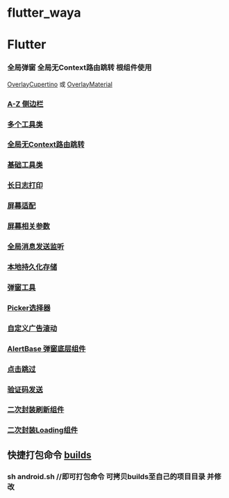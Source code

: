 # flutter_waya

# Flutter 

### 全局弹窗 全局无Context路由跳转 根组件使用 
[OverlayCupertino](lib/src/widget/overlay/widget/OverlayCupertino.dart) 或 [OverlayMaterial](lib/src/widget/overlay/widget/OverlayMaterial.dart) 

### [A-Z 侧边栏](lib/src/widget/a-z)

### [多个工具类](lib/src/tools)

### [全局无Context路由跳转](lib/src/tools/NavigatorTools.dart)

### [基础工具类](lib/src/tools/Tools.dart)

### [长日志打印](lib/src/tools/LogTools.dart)

### [屏幕适配](lib/src/tools/ScreenFit.dart)

### [屏幕相关参数](lib/src/tools/MediaQueryTools.dart)

### [全局消息发送监听](lib/src/tools/Event.dart)

### [本地持久化存储](lib/src/tools/StorageTools.dart)

### [弹窗工具](lib/src/widget/overlay/alert/AlertTools.dart)

### [Picker选择器](lib/src/widget/wheel/picker)

### [自定义广告滚动](lib/src/widget/wheel/AutoScrollEntry.dart)

### [AlertBase 弹窗底层组件](lib/src/widget/overlay/alert/AlertBase.dart)

### [点击跳过](lib/src/widget/CountDownSkip.dart)

### [验证码发送](lib/src/widget/SendSMS.dart)

### [二次封装刷新组件](lib/src/widget/custom/Refresh.dart)

### [二次封装Loading组件](lib/src/widget/overlay/alert/Loading.dart)

## 快捷打包命令 [builds](builds)

### sh android.sh  //即可打包命令 可拷贝builds至自己的项目目录 并修改



